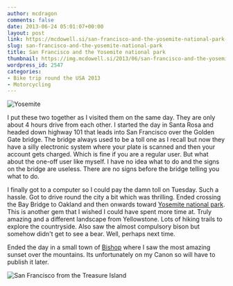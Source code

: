 ```yaml
---
author: mcdragon
comments: false
date: 2013-06-24 05:01:07+00:00
layout: post
link: https://mcdowell.si/san-francisco-and-the-yosemite-national-park-2547.html
slug: san-francisco-and-the-yosemite-national-park
title: San Francisco and the Yosemite national park
thumbnail: https://img.mcdowell.si/2013/06/san-francisco-and-the-yosemite-national-park.png
wordpress_id: 2547
categories:
- Bike trip round the USA 2013
- Motorcycling
---
```


![Yosemite](https://img.mcdowell.si/2013/06/wpid-20130623_1615271-1.jpg "Yosemite national park")

I put these two together as I visited them on the same day. They are only about 4 hours drive from each other.
I started the day in Santa Rosa and headed down highway 101 that leads into San Francisco over the Golden Gate bridge. The bridge always used to be a toll one as I recall but now they have a silly electronic system where your plate is scanned and then your account gets charged. Which is fine if you are a regular user. But what about the one-off user like myself. I have no idea what to do and the signs on the bridge are useless. There are no signs before the bridge telling you what to do.

I finally got to a computer so I could pay the damn toll on Tuesday. Such a hassle.
Got to drive round the city a bit which was thrilling. Ended crossing the Bay Bridge to Oakland and then onwards toward [Yosemite national park](http://en.m.wikipedia.org/wiki/Yosemite_National_Park).
This is another gem that I wished I could have spent more time at. Truly amazing and a different landscape from Yellowstone. Lots of hiking trails to explore the countryside. Also saw the almost compulsory bison but somehow didn't get to see a bear. Well, perhaps next time.

Ended the day in a small town of [Bishop](http://en.wikipedia.org/wiki/Bishop,_California) where I saw the most amazing sunset over the mountains. Its unfortunately on my Canon so will have to publish it later.

![San Francisco from the Treasure Island](https://img.mcdowell.si/2013/06/wpid-20130623_104914_20130623220546093-1.jpg "San Francisco from the Treasure Island")

